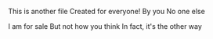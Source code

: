 This is another file
Created for everyone!
By you
No one else

I am for sale
But not how you think
In fact, it's the other way
